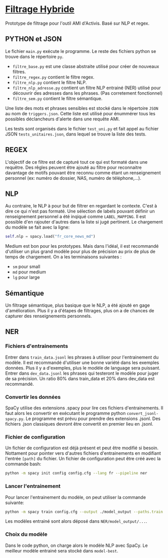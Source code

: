 # <ins>**Filtrage Hybride**<ins>

Prototype de filtrage pour l'outil AMI d'Activis. Basé sur NLP et regex.

## **PYTHON et JSON**
Le fichier `main.py` exécute le programme. Le reste des fichiers python se trouve dans le répertoire `py`.
+ `filtre_base.py` est une classe abstraite utilisé pour créer de nouveaux filtres.
+ `filtre_regex.py` contient le filtre regex.
+ `filtre_nlp.py` contient le filtre NLP.
+ `filtre_nlp_adresse.py` contient un filtre NLP entrainé (NER) utilisé pour découvrir des adresses dans les phrases. (Pas corretement fonctionnel)
+ `filtre_sem.py` contient le filtre sémantique.

Une liste des mots et phrases sensibles est stocké dans le répertoire `JSON` au nom de `triggers.json`. Cette liste est utilisé pour énummérer tous les possibles déclancheurs d'alerte dans une requête AMI.

Les tests sont organisés dans le fichier `test_uni.py` et fait appel au fichier JSON `tests_unitaires.json`, dans lequel se trouve la liste des tests.

## **REGEX**
L'objectif de ce filtre est de capturé tout ce qui est formaté dans une requêtre.
Des rêgles peuvent être ajouté au filtre pour reconnaitre davantage de motifs pouvant être reconnu comme étant un renseignement personnel (ex: numéro de dossier, NAS, numéro de téléphone,...).

## **NLP**
Au contraire, le NLP à pour but de filtrer en regardant le contexte. C'est à dire ce qui n'est pas formaté.
Une sélection de labels pouvant définir un renseignement personnel a été inqiqué comme `LABEL_MAPPING`. Il est possible d'en rajouter d'autres dans la liste si jugé pertinent.
Le chargement du modèle se fait avec la ligne:
```python
self.nlp = spacy.load("fr_core_news_md")
```
Medium est bon pour les prototypes. Mais dans l'idéal, il est recommandé d'utiliser un plus grand modèle pour plus de précision au prix de plus de temps de chargement. On a les terminaisons suivantes :
+ `sm` pour small
+ `md` pour medium
+ `lg` pour large

## **Sémantique**
Un filtrage sémantique, plus basique que le NLP, a été ajouté en gage d'amélioration.
Plus il y a d'étapes de filtrages, plus on a de chances de capturer des renseignements personnels.

## **NER**
### Fichiers d'entrainements
Entrer dans `train_data.jsonl` les phrases à utiliser pour l'entrainement du modèle. Il est recommandé d'utiliser une bonne variété dans les exemples données. Plus il y a d'exemples, plus le modèle de language sera puissant.
Entrer dans `dev_data.jsonl` les phrases qui testeront le modèle pour juger de sa précision.
Un ratio 80% dans train_data et 20% dans dev_data est recommandé.
### Convertir les données
SpaCy utilise des extensions .spacy pour lire ces fichiers d'entrainements. Il faut alors les convertir en exécutant le programme python `convert_jsonl-spacy.py`.
Le programme est prévu pour prendre des extensions .jsonl. Des fichiers .json classiques devront être convertit en premier lieu en .jsonl.
### Fichier de configuration
Un fichier de configuration est déjà présent et peut être modifié si besoin. Nottament pour pointer vers d'autres fichiers d'entrainements en modifiant l'entrée `[path]` du fichier.
Un fichier de configuration peut être créé avec la commande bash:
```bash
python -m spacy init config config.cfg --lang fr --pipeline ner
```
### Lancer l'entrainement
Pour lancer l'entrainement du modèle, on peut utiliser la commande suivante:
```bash
python -m spacy train config.cfg --output ./model_output --paths.train ./train_data.spacy --paths.dev ./dev_data.spacy
```
Les modèles entrainé sont alors déposé dans `NER/model_output/...`.
### Choix du modèle
Dans le code python, on charge alors le modèle NLP avec SpaCy. Le meilleur modèle entrainé sera stocké dans `model-best`.
